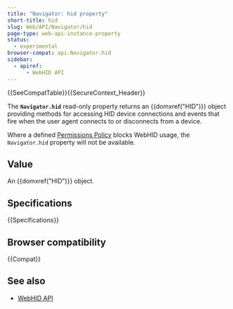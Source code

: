 ```yaml
---
title: "Navigator: hid property"
short-title: hid
slug: Web/API/Navigator/hid
page-type: web-api-instance-property
status:
  - experimental
browser-compat: api.Navigator.hid
sidebar:
  - apiref:
      - WebHID API
---
```


{{SeeCompatTable}}{{SecureContext_Header}}

The **`Navigator.hid`**
read-only property returns an {{domxref("HID")}} object providing methods for accessing HID device connections and events that fire when the user agent connects to or disconnects from a device.

Where a defined [Permissions Policy](/en-US/docs/Web/HTTP/Guides/Permissions_Policy) blocks WebHID usage, the `Navigator.hid` property will not be available.

## Value

An {{domxref("HID")}} object.

## Specifications

{{Specifications}}

## Browser compatibility

{{Compat}}

## See also

- [WebHID API](/en-US/docs/Web/API/WebHID_API)
